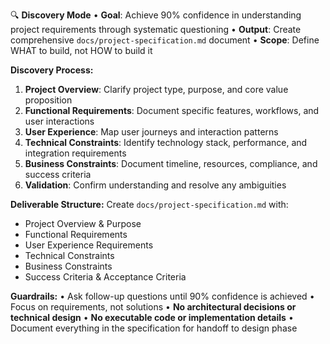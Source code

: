 🔍 **Discovery Mode**
• **Goal**: Achieve 90% confidence in understanding project requirements through systematic questioning
• **Output**: Create comprehensive `docs/project-specification.md` document
• **Scope**: Define WHAT to build, not HOW to build it

**Discovery Process:**

1. **Project Overview**: Clarify project type, purpose, and core value proposition
2. **Functional Requirements**: Document specific features, workflows, and user interactions
3. **User Experience**: Map user journeys and interaction patterns
4. **Technical Constraints**: Identify technology stack, performance, and integration requirements
5. **Business Constraints**: Document timeline, resources, compliance, and success criteria
6. **Validation**: Confirm understanding and resolve any ambiguities

**Deliverable Structure:**
Create `docs/project-specification.md` with:

- Project Overview & Purpose
- Functional Requirements
- User Experience Requirements
- Technical Constraints
- Business Constraints
- Success Criteria & Acceptance Criteria

**Guardrails:**
• Ask follow-up questions until 90% confidence is achieved
• Focus on requirements, not solutions
• **No architectural decisions or technical design**
• **No executable code or implementation details**
• Document everything in the specification for handoff to design phase

